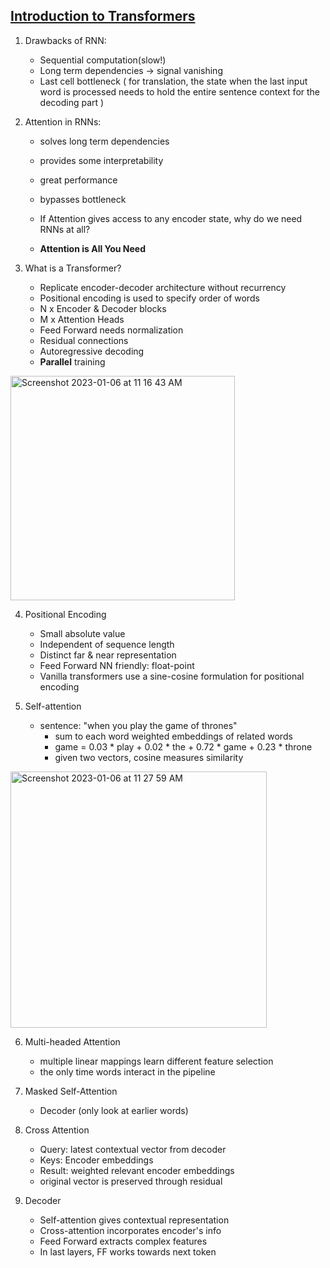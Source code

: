 
## [Introduction to Transformers](https://www.youtube.com/watch?v=1G4ACbebybM)

1. Drawbacks of RNN:

    - Sequential computation(slow!)
    - Long term dependencies -> signal vanishing
    - Last cell bottleneck ( for translation, the state when the last input word is processed needs to hold the entire sentence context for the decoding part )

2. Attention in RNNs:

    - solves long term dependencies
    - provides some interpretability
    - great performance
    - bypasses bottleneck

    - If Attention gives access to any encoder state, why do we need RNNs at all?
    - **Attention is All You Need**

3. What is a Transformer?
    - Replicate encoder-decoder architecture without recurrency
    - Positional encoding is used to specify order of words
    - N x Encoder & Decoder blocks
    - M x Attention Heads
    - Feed Forward needs normalization
    - Residual connections
    - Autoregressive decoding
    - **Parallel** training
  <img width="359" alt="Screenshot 2023-01-06 at 11 16 43 AM" src="https://user-images.githubusercontent.com/2610866/210938353-840ee8b8-4b75-46c7-b384-aa39f38c531d.png">


4. Positional Encoding
    - Small absolute value
    - Independent of sequence length
    - Distinct far & near representation
    - Feed Forward NN friendly: float-point
    - Vanilla transformers use a sine-cosine formulation for positional encoding
  
5. Self-attention
    - sentence: "when you play the game of thrones"
       - sum to each word weighted embeddings of related words
       - game = 0.03 * play + 0.02 * the + 0.72 * game + 0.23 * throne 
       - given two vectors, cosine measures similarity
     
  <img width="410" alt="Screenshot 2023-01-06 at 11 27 59 AM" src="https://user-images.githubusercontent.com/2610866/210939631-62613071-ce40-400c-b63f-5df6fa4d82ac.png">

6. Multi-headed Attention 
    - multiple linear mappings learn different feature selection 
    - the only time words interact in the pipeline

7. Masked Self-Attention 
    - Decoder (only look at earlier words)
8. Cross Attention 
    - Query: latest contextual vector from decoder
    - Keys: Encoder embeddings
    - Result: weighted relevant encoder embeddings
    - original vector is preserved through residual
  
9. Decoder
    - Self-attention gives contextual representation
    - Cross-attention incorporates encoder's info
    - Feed Forward extracts complex features
    - In last layers, FF works towards next token
     
     
